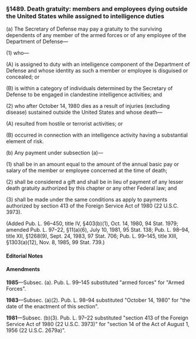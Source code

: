 ### §1489. Death gratuity: members and employees dying outside the United States while assigned to intelligence duties ###

(a) The Secretary of Defense may pay a gratuity to the surviving dependents of any member of the armed forces or of any employee of the Department of Defense—

(1) who—

(A) is assigned to duty with an intelligence component of the Department of Defense and whose identity as such a member or employee is disguised or concealed; or

(B) is within a category of individuals determined by the Secretary of Defense to be engaged in clandestine intelligence activities; and

(2) who after October 14, 1980 dies as a result of injuries (excluding disease) sustained outside the United States and whose death—

(A) resulted from hostile or terrorist activities; or

(B) occurred in connection with an intelligence activity having a substantial element of risk.

(b) Any payment under subsection (a)—

(1) shall be in an amount equal to the amount of the annual basic pay or salary of the member or employee concerned at the time of death;

(2) shall be considered a gift and shall be in lieu of payment of any lesser death gratuity authorized by this chapter or any other Federal law; and

(3) shall be made under the same conditions as apply to payments authorized by section 413 of the Foreign Service Act of 1980 (22 U.S.C. 3973).

(Added Pub. L. 96–450, title IV, §403(b)(1), Oct. 14, 1980, 94 Stat. 1979; amended Pub. L. 97–22, §11(a)(6), July 10, 1981, 95 Stat. 138; Pub. L. 98–94, title XII, §1268(9), Sept. 24, 1983, 97 Stat. 706; Pub. L. 99–145, title XIII, §1303(a)(12), Nov. 8, 1985, 99 Stat. 739.)

#### **Editorial Notes** ####

#### Amendments ####

**1985**—Subsec. (a). Pub. L. 99–145 substituted "armed forces" for "Armed Forces".

**1983**—Subsec. (a)(2). Pub. L. 98–94 substituted "October 14, 1980" for "the date of the enactment of this section".

**1981**—Subsec. (b)(3). Pub. L. 97–22 substituted "section 413 of the Foreign Service Act of 1980 (22 U.S.C. 3973)" for "section 14 of the Act of August 1, 1956 (22 U.S.C. 2679a)".